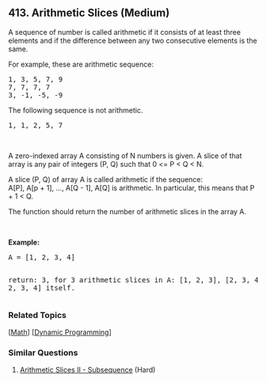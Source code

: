 <!--|This file generated by command(leetcode description); DO NOT EDIT.    |-->
<!--+----------------------------------------------------------------------+-->
<!--|@author    Openset <openset.wang@gmail.com>                           |-->
<!--|@link      https://github.com/openset                                 |-->
<!--|@home      https://github.com/openset/leetcode                        |-->
<!--+----------------------------------------------------------------------+-->

## 413. Arithmetic Slices (Medium)

<p>A sequence of number is called arithmetic if it consists of at least three elements and if the difference between any two consecutive elements is the same.</p>

<p>For example, these are arithmetic sequence:</p>
<pre>1, 3, 5, 7, 9
7, 7, 7, 7
3, -1, -5, -9</pre>

<p>The following sequence is not arithmetic.</p> <pre>1, 1, 2, 5, 7</pre> 
<br/>

<p>A zero-indexed array A consisting of N numbers is given. A slice of that array is any pair of integers (P, Q) such that 0 <= P < Q < N.</p>

<p>A slice (P, Q) of array A is called arithmetic if the sequence:<br/>
    A[P], A[p + 1], ..., A[Q - 1], A[Q] is arithmetic. In particular, this means that P + 1 < Q.</p>

<p>The function should return the number of arithmetic slices in the array A. </p>
<br/>

<p><b>Example:</b>
<pre>
A = [1, 2, 3, 4]

return: 3, for 3 arithmetic slices in A: [1, 2, 3], [2, 3, 4] and [1, 2, 3, 4] itself.
</pre>

### Related Topics
[[Math](https://github.com/openset/leetcode/tree/master/tag/math/README.md)] [[Dynamic Programming](https://github.com/openset/leetcode/tree/master/tag/dynamic-programming/README.md)] 

### Similar Questions
  1. [Arithmetic Slices II - Subsequence](https://github.com/openset/leetcode/tree/master/problems/arithmetic-slices-ii-subsequence) (Hard)
